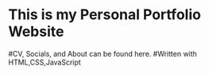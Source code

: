 # This is my Personal Portfolio Website

#CV, Socials, and About can be found here.
#Written with HTML,CSS,JavaScript
